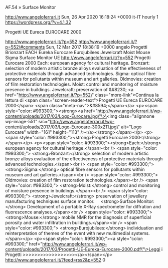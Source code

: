 AF.54 » Surface Monitor

http://www.angeloferrari.it Sun, 26 Apr 2020 16:18:24 +0000 it-IT hourly 1 https://wordpress.org/?v=4.1.32

Progetti UE Eureca EUROCARE 2000

http://www.angeloferrari.it/?p=552 http://www.angeloferrari.it/?p=552\#comments Sun, 12 Mar 2017 18:38:19 +0000 angelo Progetti Brionzart EACH Eureka Eurocare Eurojubilees Jewelcraft Moist Mouse Sigma Surface Monitor UE http://www.angeloferrari.it/?p=552 Progetti Eurocare 2000 Each: european agency for cultural heritage. Bronzart: selection of modern artistic bronze alloys evaluation of the effectiveness of protective materials through advanced technologies. Sigma: optical fibre sensors for pollutants within museum and art galleries. Oldmovies: creation of film restoration technologies. Moist: control and monitoring of moisture presence in buildings. Jewelcraft: preservation of &\#8230; \<a href=\"http://www.angeloferrari.it/?p=552\" class=\"more-link\"\>Continua la lettura di \<span class=\"screen-reader-text\"\>Progetti UE Eureca EUROCARE 2000\</span\> \<span class=\"meta-nav\"\>&\#8594;\</span\>\</a\> \<p\>\<span style=\"color: \#993300;\"\>\<strong\>\<a href=\"http://www.angeloferrari.it/wp-content/uploads/2017/03/Logo-Eurocare.jpg\"\>\<img class=\"alignnone wp-image-551\" src=\"http://www.angeloferrari.it/wp-content/uploads/2017/03/Logo-Eurocare-300x211.jpg\" alt=\"Logo Eurocare\" width=\"161\" height=\"113\" /\>\</a\>\</strong\>\</span\>\</p\> \<p\>\<span style=\"color: \#993300;\"\>\<strong\>Progetti Eurocare 2000\</strong\>\</span\>\</p\> \<p\>\<span style=\"color: \#993300;\"\>\<strong\>Each:\</strong\> european agency for cultural heritage.\</span\>\<br /\> \<span style=\"color: \#993300;\"\> \<strong\>Bronzart:\</strong\> selection of modern artistic bronze alloys evaluation of the effectiveness of protective materials through advanced technologies.\</span\>\<br /\> \<span style=\"color: \#993300;\"\> \<strong\>Sigma:\</strong\> optical fibre sensors for pollutants within museum and art galleries.\</span\>\<br /\> \<span style=\"color: \#993300;\"\> Oldmovies: creation of film restoration technologies.\</span\>\<br /\> \<span style=\"color: \#993300;\"\> \<strong\>Moist:\</strong\> control and monitoring of moisture presence in buildings.\</span\>\<br /\> \<span style=\"color: \#993300;\"\> \<strong\>Jewelcraft:\</strong\> preservation of jewellery manufacturing techniques surface monitor.     \<strong\>Surface Monitor:\</strong\> Development of a portable X-Ray spectrometer for diffration and fluorescence analyses.\</span\>\<br /\> \<span style=\"color: \#993300;\"\> \<strong\>Mouse:\</strong\> mobile NMR for the diagnosis of superficial porosity and water infiltration in buildings.\</span\>\<br /\> \<span style=\"color: \#993300;\"\> \<strong\>Eurojubilees:\</strong\> individuation and reinterpretation of themes of the event with new multimedial systems.\</span\>\</p\> \<p\>\<span style=\"color: \#993300;\"\>\<a style=\"color: \#993300;\" href=\"http://www.angeloferrari.it/wp-content/uploads/2017/03/Progetti-UE-Eureka-Eurocare-2000.pdf\"\>Leggi i Progetti &gt;&gt;&gt;&gt;&gt;&gt;&gt;&gt;&gt;&gt;&gt;&gt;&gt;&gt;&gt;&gt;&gt;&gt;\</a\>\</span\>\</p\> http://www.angeloferrari.it/?feed=rss2&p=552 0
